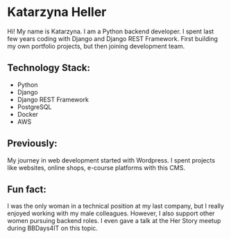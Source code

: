# Katarzyna Heller
Hi! My name is Katarzyna. I am a Python backend developer. I spent last few years coding with Django and Django REST Framework. First building my own portfolio projects, but then joining development team. 

## Technology Stack: 
- Python
- Django
- Django REST Framework
- PostgreSQL
- Docker
- AWS

## Previously: 
My journey in web development started with Wordpress. I spent projects like websites, online shops, e-course platforms with this CMS. 

## Fun fact: 
I was the only woman in a technical position at my last company, but I really enjoyed working with my male colleagues. However, I also support other women pursuing backend roles. I even gave a talk at the Her Story meetup during BBDays4IT on this topic.


